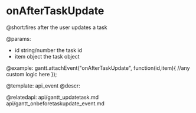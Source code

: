 onAfterTaskUpdate
=============

@short:fires after the user updates a task
	

@params:
- id			string/number			the task id
- item			object					the task object 

@example:
gantt.attachEvent("onAfterTaskUpdate", function(id,item){
    //any custom logic here
});

@template:	api_event
@descr:

@relatedapi:
	api/gantt_updatetask.md
    api/gantt_onbeforetaskupdate_event.md

